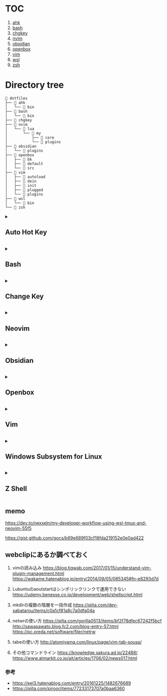 # TOC

1. [ahk](#ahk)
1. [bash](#bash)
1. [chgkey](#chgkey)
1. [nvim](#nvim)
1. [obsidian](#obsidian)
1. [openbox](#openbox)
1. [vim](#vim)
1. [wsl](#wsl)
1. [zsh](#zsh)

# Directory tree
```
 dotfiles
├──  ahk
│   └──  bin
├──  bash
│   └──  bin
├──  chgkey
├──  nvim
│   └──  lua
│       └──  my
│           ├──  core
│           └──  plugins
├──  obsidian
│   └──  plugins  
├──  openbox
│   ├──  bk
│   ├──  default
│   └── 󱧼 src
├──  vim
│   ├──  autoload
│   ├──  dein
│   ├──  init
│   ├──  plugged
│   └──  plugins
├──  wsl
│   └──  bin
└──  zsh
```

<a id="ahk"></a>
<details><summary>

## Auto Hot Key

</summary>

```
 ahk
├──  bin
│   └──  Export-ahks-to-WindowsStartup.sh
├──  Keybind4Windows.ahk
└──  memo.md
```

</details>


<a id="bash"></a>
<details><summary>

## Bash

</summary>

```
 bash
└──  bin
    ├──  autostart.sh
    └──  hello
```

</details>


<a id="chgkey"></a>
<details><summary>

## Change Key

</summary>

```
 chgkey
└──  chgkey.ini
```

</details>


<a id="nvim"></a>
<details><summary>

## Neovim

</summary>

```
 nvim
├──  init.lua
├──  lazy-lock.json
└──  lua
    └──  my
        ├──  core
        │   ├──  functions.lua
        │   ├──  highlights.lua
        │   ├──  ime.lua
        │   ├──  init.lua
        │   ├──  keymaps.lua
        │   └──  options.lua
        ├──  lazy.lua
        └──  plugins
```

</details>

<a id="obsidian"></a>
<details><summary>

## Obsidian

</summary>

```
 obsidian
├──  app.json
├──  appearance.json
├──  command-palette.json
├──  community-plugins.json
├──  core-plugins.json
├──  daily-notes.json
├──  hotkeys.json
├──  obsidian.vimrc
├──  plugins
│   ├──  calendar.data.json
│   ├──  dataview.data.json
│   ├──  homepage.data.json
│   ├──  obsidian-another-quick-switcher.data.json
│   ├──  obsidian-front-matter-title-plugin.data.json
│   ├──  obsidian-minimal-settings.data.json
│   ├──  obsidian-style-settings.data.json
│   ├──  table-editor-obsidian.data.json
│   └──  templater-obsidian.data.json
└──  zk-prefixer.json
```

### app.json
アプリケーション全体の設定を管理するファイルです。ユーザーインターフェースや基本的な動作に関する設定が含まれています。
### appearance.json
テーマや配色、フォントなど、アプリの外観に関する設定を保存します。ユーザーが選んだスタイルが反映されます。
### backlink.json
バックリンクに関する設定を管理します。リンクの表示方法やスタイルをカスタマイズするためのオプションが設定されています。
### command-palette.json
コマンドパレットの設定を保存するファイルです。ユーザーがアクセスするコマンドやショートカットを管理します。
### community-plugins.json
コミュニティプラグインに関する設定ファイルです。インストールしたプラグインやその設定が含まれています。
### core-plugins.json
Obsidianのコアプラグインに関する設定を管理します。デフォルトで提供されるプラグインの有効化や無効化に関する情報が含まれています。
### core-plugins-migration.json
コアプラグインの移行に関する設定を管理します。過去のバージョンからの変更点を扱います。
### graph.json
グラフビューの設定を保存します。ノードの表示方法やレイアウトに関するオプションが含まれています。
### hotkeys.json
ホットキーの設定を管理するファイルです。ユーザーがカスタマイズしたショートカットキーの情報が格納されています。
### page-preview.json
ページプレビューの設定を管理します。プレビュー表示に関するオプションや設定が含まれています。
### switcher.json
スイッチャー機能の設定を保存するファイルです。ノート間の切り替えや表示スタイルに関する設定が含まれています。
### templates.json
テンプレートの設定を管理します。ユーザーが作成したテンプレートやその設定が含まれています。
### types.json
データ型に関する設定を管理します。特定のデータタイプやその扱いに関する情報が格納されています。
### workspace.json
ワークスペースの設定を管理します。開いているノートやレイアウトに関する情報が含まれています。
### zk-prefixer.json
Zettelkastenスタイルのプレフィックスに関する設定を管理します。ノートの命名規則や関連付けに影響します。

</details>


<a id="openbox"></a>
<details><summary>

## Openbox

</summary>

```
 openbox
├──  applications.xml
├──  bk
│   ├──  bk-keys.xml
│   ├──  origin-lubuntu-rc.xml
│   ├──  rc-application.xml
│   └──  rc-key.xml
├──  create-rc.sh
├──  default
│   ├──  applications.xml
│   └──  keyboard.xml
├──  keyboard.xml
├──  lubuntu-rc.xml
└── 󱧼 src
    ├──  applications.xml
    └──  keyboard.xml

```

</details>


<a id="vim"></a>
<details><summary>

## Vim

</summary>

```
├──  vim
│   ├──  autoload
│   │   └──  plug.vim
│   ├──  dein
│   │   ├──  dein.toml
│   │   ├──  dein.vimrc
│   │   └──  deinSettings.vim
│   ├──  init
│   │   ├──  basic-few-lines.vim
│   │   ├──  basic-one-line.vim
│   │   ├──  color.vim
│   │   ├──  hugoDict.txt
│   │   ├──  hugoThumbnailDict.txt
│   │   ├──  mapping.vim
│   │   ├──  mycommand.vim
│   │   └──  template-commands.vim
│   ├──  init.vim
│   ├──  plugged
│   │   ├──  bitly.vim
│   │   ├──  fern-git-status.vim
│   │   ├──  fern-renderer-nerdfont.vim
│   │   ├──  fern.vim
│   │   ├──  fzf
│   │   ├──  fzf.vim
│   │   ├──  gitv
│   │   ├──  glyph-palette.vim
│   │   ├──  nerdfont.vim
│   │   ├──  open-browser.vim
│   │   ├──  previm
│   │   ├──  sudo.vim
│   │   ├──  TweetVim
│   │   ├──  twibill.vim
│   │   ├──  unite-outline
│   │   ├──  unite.vim
│   │   ├──  vim-airline
│   │   ├──  vim-airline-themes
│   │   ├──  vim-code-dark
│   │   ├──  vim-fugitive
│   │   ├──  vim-gitgutter
│   │   ├──  vim-markdown
│   │   ├──  vim-quickrun
│   │   ├──  vim-table-mode
│   │   └──  webapi-vim
│   └──  plugins
│       ├──  plug-fern.vim
│       ├──  plug-fzf.vim
│       ├──  plug-glyph-palette.vim
│       ├──  plug-vim-airline.vim
│       ├──  plug-vim-gitgutter.vim
│       ├──  plugin-open-browser.vim
│       ├──  plugin-tweetvim.vim
│       └──  plugin-vim-quickrun.vim
```

</details>


<a id="wsl"></a>
<details><summary>

## Windows Subsystem for Linux

</summary>

```
 wsl
├──  bin
│   └──  open-settings-location.sh
├──  dircolors_NoBgColorForDirnames
├──  dircolors_src
└──  settings.json
```

</details>


<a id="zsh"></a>
<details><summary>

## Z Shell

</summary>

```
└──  zsh
    ├──  cmd.shrc
    ├──  completion.shrc
    ├──  func.shrc
    ├──  helpers.shrc
    ├──  prompt.shrc
    ├──  rprompt.shrc
    ├──  zprofile
    ├──  zshenv
    └──  zshrc
```

</details>



## memo
https://dev.to/nexxeln/my-developer-workflow-using-wsl-tmux-and-neovim-55f5

https://gist.github.com/gocs/b69e689f03cf18fda219152e0e0ad422

## webclipにあるか調べておく 

1. vimの読み込み
https://blog.tiqwab.com/2017/01/15/understand-vim-plugin-management.html
https://wakame.hatenablog.jp/entry/2014/09/05/085345#fn-e8293d7d

1. Lubuntuのaoutstartはシンボリックリンクで運用できない
https://udemy.benesse.co.jp/development/web/shellscript.html

1. mkdirの複数の階層を一括作成
https://qiita.com/dev-sabatarou/items/c0a1cf81a8c7a0dfa04a

1. netwrの使い方
https://qiita.com/gorilla0513/items/bf2f78dfec67242f5bcf
http://sawasawato.blog.fc2.com/blog-entry-57.html
https://pc.oreda.net/software/filer/netrw

1. tabeの使い方
http://atomiyama.com/linux/page/vim-tab-sousa/

1. その他コマンドライン
https://knowledge.sakura.ad.jp/22488/
https://www.atmarkit.co.jp/ait/articles/1706/02/news017.html

### 参考
- https://eel3.hatenablog.com/entry/20161225/1482676689
- https://qiita.com/piroor/items/77233173707a0baa6360



